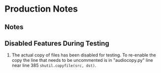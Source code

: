 # Production Notes


## Notes



## Disabled Features During Testing

1. The actual copy of files has been disabled for testing. To re-enable the copy the line that needs to be uncommented is in "audiocopy.py" line near line 385 `shutil.copyfile(src, dst)`.

